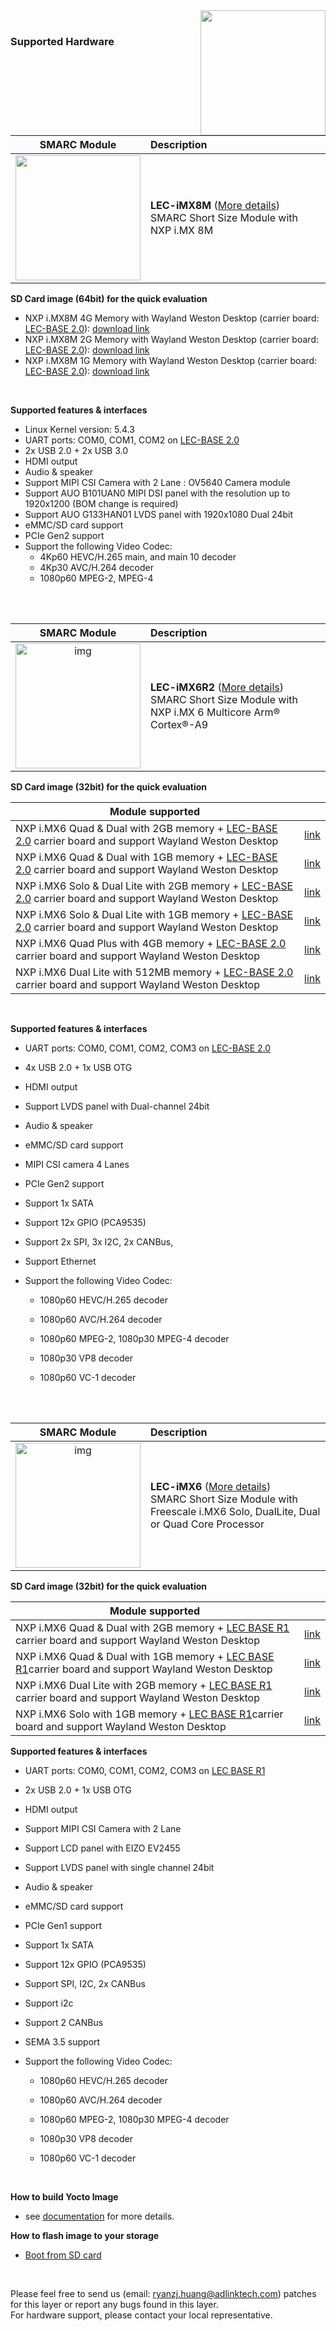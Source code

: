 <img src="https://www.linaro.org/assets/images/projects/yocto-project.png" width="200" align="right">
<br>

### Supported Hardware


|                         SMARC Module                         | Description                                                  |
| :----------------------------------------------------------: | :----------------------------------------------------------- |
| <img src="https://cdn.adlinktech.com/webupd/products/images/1752/LEC-iMX8M-F_(1)_web.jpg" width="200"/> | **LEC-iMX8M** ([More details](https://www.adlinktech.com/Products/Computer_on_Modules/SMARC/LEC-iMX8M?lang=en))  <br />     SMARC Short Size Module with NXP i.MX 8M<br /> |

**SD Card image (64bit) for the quick evaluation**

* NXP i.MX8M 4G Memory with Wayland Weston Desktop (carrier board: [LEC-BASE 2.0](https://www.adlinktech.com/Products/Computer_on_Modules/SMARC/LEC-BASE_2_0?lang=en)): [download link](https://hq0epm0west0us0storage.blob.core.windows.net/public/SMARC/LEC-iMX8M/Yocto/LEC-iMX8M-4G-LEC-BASE2.0_weston_sd_3v1_20200717.zip)
* NXP i.MX8M 2G Memory with Wayland Weston Desktop (carrier board: [LEC-BASE 2.0](https://www.adlinktech.com/Products/Computer_on_Modules/SMARC/LEC-BASE_2_0?lang=en)): [download link](https://hq0epm0west0us0storage.blob.core.windows.net/public/SMARC/LEC-iMX8M/Yocto/LEC-iMX8M-2G-LEC-BASE2.0_weston_sd_3v1_20200717.zip)
* NXP i.MX8M 1G Memory with Wayland Weston Desktop (carrier board: [LEC-BASE 2.0](https://www.adlinktech.com/Products/Computer_on_Modules/SMARC/LEC-BASE_2_0?lang=en)): [download link](https://hq0epm0west0us0storage.blob.core.windows.net/public/SMARC/LEC-iMX8M/Yocto/LEC-iMX8M-1G-LEC-BASE2.0_weston_sd_3v1_20200717.zip)

<br>

**Supported features & interfaces**

* Linux Kernel version: 5.4.3
* UART ports: COM0, COM1, COM2 on [LEC-BASE 2.0](https://www.adlinktech.com/Products/Computer_on_Modules/SMARC/LEC-BASE_2_0?lang=en)
* 2x USB 2.0 + 2x USB 3.0
* HDMI output 
* Audio & speaker
* Support MIPI CSI Camera with 2 Lane : OV5640 Camera module
* Support AUO B101UAN0 MIPI DSI panel with the resolution up to 1920x1200 (BOM change is required)  
* Support AUO G133HAN01 LVDS panel with 1920x1080 Dual 24bit
* eMMC/SD card support
* PCIe Gen2 support
* Support the following Video Codec:
   * 4Kp60 HEVC/H.265 main, and main 10 decoder
   * 4Kp30 AVC/H.264 decoder
   * 1080p60 MPEG-2, MPEG-4 



<br>

<br>

|                         SMARC Module                         | Description                                                  |
| :----------------------------------------------------------: | :----------------------------------------------------------- |
| <img src="https://cdn.adlinktech.com/webupd/products/images/1838/LEC-iMX6R2-F_web.png" alt="img"  width="200" /> | **LEC-iMX6R2** ([More details](https://www.adlinktech.com/Products/Computer_on_Modules/SMARC/LEC-iMX6R2?lang=en))  <br />     SMARC Short Size Module with NXP i.MX 6 Multicore Arm® Cortex®-A9<br /> |

**SD Card image (32bit) for the quick evaluation**

| Module supported                                             |                                       |
| ------------------------------------------------------------ | ------------------------------------------------------------ |
| NXP i.MX6 Quad & Dual with 2GB memory + [LEC-BASE 2.0](https://www.adlinktech.com/Products/Computer_on_Modules/SMARC/LEC-BASE_2_0?lang=en) carrier board and support Wayland Weston Desktop | [link](https://hq0epm0west0us0storage.blob.core.windows.net/public/SMARC/LEC-iMX6R2/Images/Yocto/LEC-iMX6R2-2GQ-LEC-BASE2.0-Yocto-Zeus-sdcard-2v1-20200925.zip) |
| NXP i.MX6 Quad & Dual with 1GB memory + [LEC-BASE 2.0](https://www.adlinktech.com/Products/Computer_on_Modules/SMARC/LEC-BASE_2_0?lang=en) carrier board and support Wayland Weston Desktop | [link](https://hq0epm0west0us0storage.blob.core.windows.net/public/SMARC/LEC-iMX6R2/Images/Yocto/LEC-iMX6R2-1GQ-LEC-BASE2.0-Yocto-Zeus-sdcard-2v1-20200925.zip) |
| NXP i.MX6 Solo & Dual Lite with 2GB memory + [LEC-BASE 2.0](https://www.adlinktech.com/Products/Computer_on_Modules/SMARC/LEC-BASE_2_0?lang=en) carrier board and support Wayland Weston Desktop | [link](https://hq0epm0west0us0storage.blob.core.windows.net/public/SMARC/LEC-iMX6R2/Images/Yocto/LEC-iMX6R2-2GS-LEC-BASE2.0-Yocto-Zeus-sdcard-2v1-20200925.zip) |
| NXP i.MX6 Solo & Dual Lite with 1GB memory + [LEC-BASE 2.0](https://www.adlinktech.com/Products/Computer_on_Modules/SMARC/LEC-BASE_2_0?lang=en) carrier board and support Wayland Weston Desktop | [link](https://hq0epm0west0us0storage.blob.core.windows.net/public/SMARC/LEC-iMX6R2/Images/Yocto/LEC-iMX6R2-1GS-LEC-BASE2.0-Yocto-Zeus-sdcard-2v1-20200925.zip) |
| NXP i.MX6 Quad Plus with 4GB memory + [LEC-BASE 2.0](https://www.adlinktech.com/Products/Computer_on_Modules/SMARC/LEC-BASE_2_0?lang=en) carrier board and support Wayland Weston Desktop | [link](https://hq0epm0west0us0storage.blob.core.windows.net/public/SMARC/LEC-iMX6R2/Images/Yocto/LEC-iMX6R2-4GQP-LEC-BASE2.0-Yocto-Zeus-sdcard-2v1-20200925.zip) |
| NXP i.MX6 Dual Lite with 512MB memory + [LEC-BASE 2.0](https://www.adlinktech.com/Products/Computer_on_Modules/SMARC/LEC-BASE_2_0?lang=en) carrier board and support Wayland Weston Desktop | [link](https://hq0epm0west0us0storage.blob.core.windows.net/public/SMARC/LEC-iMX6R2/Images/Yocto/LEC-iMX6R2-512M-LEC-BASE2.0-Yocto-Zeus-sdcard-2v1-20200925.zip) |

<br>



**Supported features & interfaces**

* UART ports: COM0, COM1, COM2, COM3 on [LEC-BASE 2.0](https://www.adlinktech.com/Products/Computer_on_Modules/SMARCCarrierBoards/LEC-BASE_R1?lang=en)

* 4x USB 2.0 + 1x USB OTG

* HDMI output 

* Support LVDS panel with Dual-channel 24bit

* Audio & speaker

* eMMC/SD card support

* MIPI CSI camera 4 Lanes

* PCIe Gen2 support

* Support 1x SATA

* Support 12x GPIO (PCA9535)

* Support 2x SPI, 3x I2C, 2x CANBus,

* Support Ethernet

* Support the following Video Codec:

  * 1080p60 HEVC/H.265 decoder

  * 1080p60 AVC/H.264 decoder

  * 1080p60 MPEG-2, 1080p30 MPEG-4  decoder

  * 1080p30 VP8 decoder

  * 1080p60 VC-1 decoder

    

<br>

<br>

|                         SMARC Module                         | Description                                                  |
| :----------------------------------------------------------: | :----------------------------------------------------------- |
| <img src="https://cdn.adlinktech.com/webupd/products/images/1344/LEC-iMX6_20171201_v2.jpg" alt="img"  width="200" /> | **LEC-iMX6** ([More details](https://www.adlinktech.com/Products/Computer_on_Modules/SMARC/LEC-iMX6?lang=en))  <br />    SMARC Short Size Module with Freescale i.MX6 Solo, DualLite, Dual or Quad Core Processor<br /> |

**SD Card image (32bit) for the quick evaluation**

| Module supported                                             |                                        |
| ------------------------------------------------------------ | ------------------------------------------------------------ |
| NXP i.MX6 Quad & Dual with 2GB memory + [LEC BASE R1](https://www.adlinktech.com/Products/Computer_on_Modules/SMARCCarrierBoards/LEC-BASE_R1?lang=en) carrier board and support Wayland Weston Desktop | [link](https://hq0epm0west0us0storage.blob.core.windows.net/public/SMARC/LEC-iMX6/Images/Yocto/LEC-iMX6-2GQ-LEC-BASER1-Yocto-Zeus-sdcard-1v1-20200925.zip) |
| NXP i.MX6 Quad & Dual with 1GB memory + [LEC BASE R1](https://www.adlinktech.com/Products/Computer_on_Modules/SMARCCarrierBoards/LEC-BASE_R1?lang=en)carrier board and support Wayland Weston Desktop | [link](https://hq0epm0west0us0storage.blob.core.windows.net/public/SMARC/LEC-iMX6/Images/Yocto/LEC-iMX6-1GQ-LEC-BASER1-Yocto-Zeus-sdcard-1v1-20200925.zip) |
| NXP i.MX6 Dual Lite with 2GB memory + [LEC BASE R1](https://www.adlinktech.com/Products/Computer_on_Modules/SMARCCarrierBoards/LEC-BASE_R1?lang=en) carrier board and support Wayland Weston Desktop | [link](https://hq0epm0west0us0storage.blob.core.windows.net/public/SMARC/LEC-iMX6/Images/Yocto/LEC-iMX6-2GS-LEC-BASER1-Yocto-Zeus-sdcard-1v1-20200925.zip) |
| NXP i.MX6 Solo with 1GB memory + [LEC BASE R1](https://www.adlinktech.com/Products/Computer_on_Modules/SMARCCarrierBoards/LEC-BASE_R1?lang=en)carrier board and support Wayland Weston Desktop | [link](https://hq0epm0west0us0storage.blob.core.windows.net/public/SMARC/LEC-iMX6/Images/Yocto/LEC-iMX6-1GS-LEC-BASER1-Yocto-Zeus-sdcard-1v1-20200925.zip) |



**Supported features & interfaces**

* UART ports: COM0, COM1, COM2, COM3 on [LEC BASE R1](https://www.adlinktech.com/Products/Computer_on_Modules/SMARCCarrierBoards/LEC-BASE_R1?lang=en)

* 2x USB 2.0 + 1x USB OTG

* HDMI output 

* Support MIPI CSI Camera with 2 Lane

* Support LCD panel with EIZO EV2455

* Support LVDS panel with single channel 24bit

* Audio & speaker

* eMMC/SD card support

* PCIe Gen1 support

* Support 1x SATA

* Support 12x GPIO (PCA9535)

* Support SPI, I2C, 2x CANBus

* Support i2c

* Support  2 CANBus

* SEMA 3.5 support

* Support the following Video Codec:

  * 1080p60 HEVC/H.265 decoder

  * 1080p60 AVC/H.264 decoder

  * 1080p60 MPEG-2, 1080p30 MPEG-4  decoder

  * 1080p30 VP8 decoder

  * 1080p60 VC-1 decoder

    

<br />

**How to build Yocto Image**

* see [documentation](https://github.com/ADLINK/meta-adlink-nxp/wiki/01.-Build-Yocto-Image) for more details.

**How to flash image to your storage**

* [Boot from SD card](https://github.com/ADLINK/meta-adlink-nxp/wiki/03.-How-to-install-Yocto-Image-into-SD-Card)

 

<br>

Please feel free to send us (email: ryanzj.huang@adlinktech.com) patches for this layer or report any bugs found in this layer. 
<br> For hardware support, please contact your local representative.
